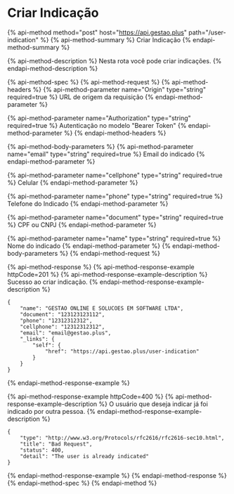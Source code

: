 # Criar Indicação

{% api-method method="post" host="https://api.gestao.plus" path="/user-indication" %}
{% api-method-summary %}
Criar Indicação
{% endapi-method-summary %}

{% api-method-description %}
Nesta rota você pode criar indicações.
{% endapi-method-description %}

{% api-method-spec %}
{% api-method-request %}
{% api-method-headers %}
{% api-method-parameter name="Origin" type="string" required=true %}
URL de origem da requisição
{% endapi-method-parameter %}

{% api-method-parameter name="Authorization" type="string" required=true %}
Autenticação no modelo "Bearer Token"
{% endapi-method-parameter %}
{% endapi-method-headers %}

{% api-method-body-parameters %}
{% api-method-parameter name="email" type="string" required=true %}
Email do indicado
{% endapi-method-parameter %}

{% api-method-parameter name="cellphone" type="string" required=true %}
Celular
{% endapi-method-parameter %}

{% api-method-parameter name="phone" type="string" required=true %}
Telefone do Indicado
{% endapi-method-parameter %}

{% api-method-parameter name="document" type="string" required=true %}
CPF ou CNPJ
{% endapi-method-parameter %}

{% api-method-parameter name="name" type="string" required=true %}
Nome do indicado
{% endapi-method-parameter %}
{% endapi-method-body-parameters %}
{% endapi-method-request %}

{% api-method-response %}
{% api-method-response-example httpCode=201 %}
{% api-method-response-example-description %}
Sucesso ao criar indicação.
{% endapi-method-response-example-description %}

```
{
    "name": "GESTAO ONLINE E SOLUCOES EM SOFTWARE LTDA",
    "document": "123123123112",
    "phone": "12312312312",
    "cellphone": "12312312312",
    "email": "email@gestao.plus",
    "_links": {
        "self": {
            "href": "https://api.gestao.plus/user-indication"
        }
    }
}
```
{% endapi-method-response-example %}

{% api-method-response-example httpCode=400 %}
{% api-method-response-example-description %}
O usuário que deseja indicar já foi indicado por outra pessoa.
{% endapi-method-response-example-description %}

```
{
    "type": "http://www.w3.org/Protocols/rfc2616/rfc2616-sec10.html",
    "title": "Bad Request",
    "status": 400,
    "detail": "The user is already indicated"
}
```
{% endapi-method-response-example %}
{% endapi-method-response %}
{% endapi-method-spec %}
{% endapi-method %}



